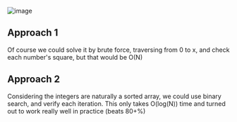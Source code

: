 ![image](https://user-images.githubusercontent.com/53313027/210187324-22ca3714-cde3-42e3-b111-4c178595f12f.png)

## Approach 1

Of course we could solve it by brute force, traversing from 0 to x, and check each number's square, but that would be O(N)

## Approach 2

Considering the integers are naturally a sorted array, we could use binary search, and verify each iteration. This only takes O(log(N)) time and turned out to work really well in practice (beats 80+%)
